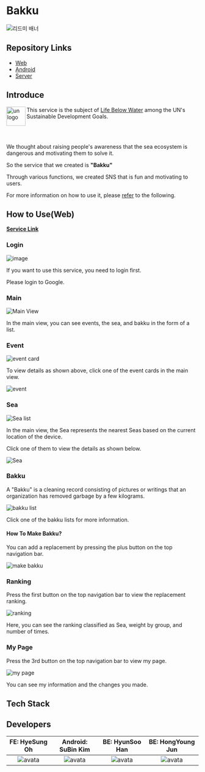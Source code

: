 # Bakku

![리드미 배너](https://user-images.githubusercontent.com/37373826/228434334-903ef2aa-7475-4e05-b20d-10d633f223c4.png)

## Repository Links

- [Web](https://github.com/GDSC-SKHU/Bakku-Web)
- [Android](https://github.com/GDSC-SKHU/Bakku-Android)
- [Server](https://github.com/GDSC-SKHU/Bakku-General-Server)

## Introduce

<img src="https://d33wubrfki0l68.cloudfront.net/5228e002c12365261fb0792e82de1106ee2b0aea/f397d/img/uploads/14.svg" alt="un logo" align="left" height = "50" />

This service is the subject of [Life Below Water](https://www.un.org/sustainabledevelopment/wp-content/uploads/2019/07/14_Why-It-Matters-2020.pdf) among the UN's Sustainable Development Goals.

<br/>
<br/>

We thought about raising people's awareness that the sea ecosystem is dangerous and motivating them to solve it.

So the service that we created is **"Bakku"**

Through various functions, we created SNS that is fun and motivating to users.

For more information on how to use it, please [refer](#how-to-use) to the following.

## How to Use(Web)

**[Service Link](https://bakku-web.web.app/)**

### Login

![image](https://user-images.githubusercontent.com/37373826/228440233-fa8f5620-3151-4d28-9619-d33afdd8b0fc.png)

If you want to use this service, you need to login first.

Please login to Google.

### Main

![Main View](assets/main.gif)

In the main view, you can see events, the sea, and bakku in the form of a list.

### Event

![event card](https://user-images.githubusercontent.com/37373826/228445309-d533f810-fe02-4de6-8a68-ffc4224add3a.png)

To view details as shown above, click one of the event cards in the main view.

![event](https://user-images.githubusercontent.com/37373826/228444958-7383c25a-d0ad-41dd-8cc4-2281bc3bb4c3.png)

### Sea

![Sea list](https://user-images.githubusercontent.com/37373826/228445731-38b91002-14c0-495e-9378-216dac1669f5.png)

In the main view, the Sea represents the nearest Seas based on the current location of the device.

Click one of them to view the details as shown below.

![Sea](https://user-images.githubusercontent.com/37373826/228444815-474bbbb7-04f0-43cb-93e7-66491015a9bc.png)

### Bakku

A "Bakku" is a cleaning record consisting of pictures or writings that an organization has removed garbage by a few kilograms.

![bakku list](https://user-images.githubusercontent.com/37373826/228450887-ae0d2491-6e3e-4b86-9f0d-7ee1a8c56ee8.png)

Click one of the bakku lists for more information.

#### How To Make Bakku?

You can add a replacement by pressing the plus button on the top navigation bar.

![make bakku](https://user-images.githubusercontent.com/37373826/228452584-42285c6f-1d0c-48dd-8c3c-9349ca6cac40.png)

### Ranking

Press the first button on the top navigation bar to view the replacement ranking.

![ranking](https://user-images.githubusercontent.com/37373826/228455577-62fd2392-bd62-48ef-ab39-baecc53bd4b4.png)

Here, you can see the ranking classified as Sea, weight by group, and number of times.

### My Page

Press the 3rd button on the top navigation bar to view my page.

![my page](https://user-images.githubusercontent.com/37373826/228456486-f247b011-9520-4377-8463-438bf838e200.png)

You can see my information and the changes you made.

## Tech Stack

## Developers

|                         FE: HyeSung Oh                         |                       Android: SuBin Kim                       |                           BE: HyunSoo Han                           |                       BE: HongYoung Jun                        |
| :------------------------------------------------------------: | :------------------------------------------------------------: | :-----------------------------------------------------------------: | :------------------------------------------------------------: |
| ![avata](https://avatars.githubusercontent.com/u/26461307?v=4) | ![avata](https://avatars.githubusercontent.com/u/58244158?v=4) | ![avata](https://avatars.githubusercontent.com/u/37373826?s=64&v=4) | ![avata](https://avatars.githubusercontent.com/u/77445491?v=4) |
